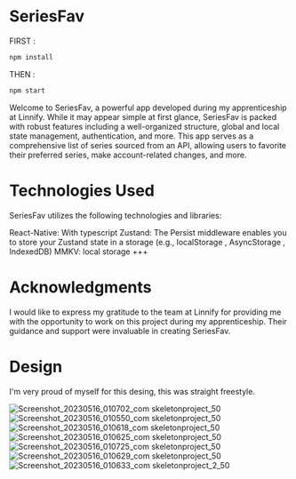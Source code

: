 # SeriesFav

FIRST :
```bash
npm install
```

THEN :

```bash
npm start
```

Welcome to SeriesFav, a powerful app developed during my apprenticeship at Linnify. While it may appear simple at first glance, SeriesFav is packed with robust features including a well-organized structure, global and local state management, authentication, and more. This app serves as a comprehensive list of series sourced from an API, allowing users to favorite their preferred series, make account-related changes, and more.

# Technologies Used
SeriesFav utilizes the following technologies and libraries:

React-Native: With typescript
Zustand: The Persist middleware enables you to store your Zustand state in a storage (e.g., localStorage , AsyncStorage , IndexedDB)
MMKV: local storage
+++

# Acknowledgments
I would like to express my gratitude to the team at Linnify for providing me with the opportunity to work on this project during my apprenticeship. Their guidance and support were invaluable in creating SeriesFav.

# Design
I'm very proud of myself for this desing, this was straight freestyle.

![Screenshot_20230516_010702_com skeletonproject_50](https://github.com/filipcsibi/seriesfav/assets/117035025/c5d9d98d-60a0-453d-b415-7ba194ce1990)
![Screenshot_20230516_010550_com skeletonproject_50](https://github.com/filipcsibi/seriesfav/assets/117035025/35735a62-ce92-4343-8a5a-415b2a3db6ae)
![Screenshot_20230516_010618_com skeletonproject_50](https://github.com/filipcsibi/seriesfav/assets/117035025/747a6ab7-52a4-4856-9b1e-1b7b629577a9)
![Screenshot_20230516_010625_com skeletonproject_50](https://github.com/filipcsibi/seriesfav/assets/117035025/fc42acbe-d06a-4572-8be0-a52a0af3e510)
![Screenshot_20230516_010725_com skeletonproject_50](https://github.com/filipcsibi/seriesfav/assets/117035025/4ddd8632-7002-4470-ba16-cd2ba6ceee92)
![Screenshot_20230516_010629_com skeletonproject_50](https://github.com/filipcsibi/seriesfav/assets/117035025/591a9198-e33f-4d10-a35e-44a87514e772)
![Screenshot_20230516_010633_com skeletonproject_2_50](https://github.com/filipcsibi/seriesfav/assets/117035025/337769ad-551a-42b4-9513-0b63709a7cd3)
